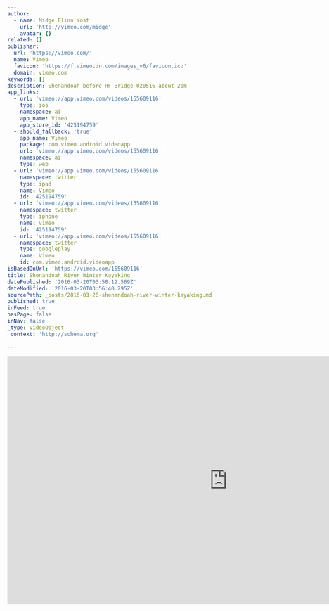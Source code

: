```yaml
---
author:
  - name: Midge Flinn Yost
    url: 'http://vimeo.com/midge'
    avatar: {}
related: []
publisher:
  url: 'https://vimeo.com/'
  name: Vimeo
  favicon: 'https://f.vimeocdn.com/images_v6/favicon.ico'
  domain: vimeo.com
keywords: []
description: Shenandoah before HF Bridge 020516 about 2pm
app_links:
  - url: 'vimeo://app.vimeo.com/videos/155609116'
    type: ios
    namespace: ai
    app_name: Vimeo
    app_store_id: '425194759'
  - should_fallback: 'true'
    app_name: Vimeo
    package: com.vimeo.android.videoapp
    url: 'vimeo://app.vimeo.com/videos/155609116'
    namespace: ai
    type: web
  - url: 'vimeo://app.vimeo.com/videos/155609116'
    namespace: twitter
    type: ipad
    name: Vimeo
    id: '425194759'
  - url: 'vimeo://app.vimeo.com/videos/155609116'
    namespace: twitter
    type: iphone
    name: Vimeo
    id: '425194759'
  - url: 'vimeo://app.vimeo.com/videos/155609116'
    namespace: twitter
    type: googleplay
    name: Vimeo
    id: com.vimeo.android.videoapp
isBasedOnUrl: 'https://vimeo.com/155609116'
title: Shenandoah River Winter Kayaking
datePublished: '2016-03-20T03:58:12.569Z'
dateModified: '2016-03-20T03:56:40.295Z'
sourcePath: _posts/2016-03-20-shenandoah-river-winter-kayaking.md
published: true
inFeed: true
hasPage: false
inNav: false
_type: VideoObject
_context: 'http://schema.org'

---
```

<iframe src="https://cdn.embedly.com/widgets/media.html?src=https%3A%2F%2Fplayer.vimeo.com%2Fvideo%2F155609116&amp;url=https%3A%2F%2Fvimeo.com%2F155609116&amp;image=http%3A%2F%2Fi.vimeocdn.com%2Fvideo%2F556412462_1280.jpg&amp;key=b7d04c9b404c499eba89ee7072e1c4f7&amp;type=text%2Fhtml&amp;schema=vimeo" width="1000" height="563" scrolling="no" frameborder="0" allowfullscreen="allowfullscreen" style=""></iframe>